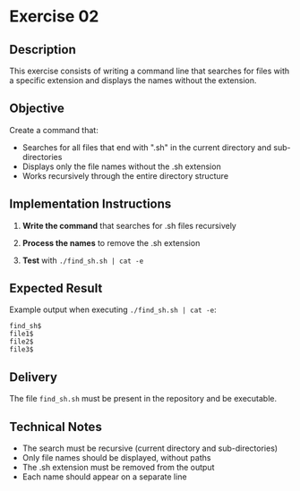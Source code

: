 # Exercise 02

## Description

This exercise consists of writing a command line that searches for files with a specific extension and displays the names without the extension.

## Objective

Create a command that:
- Searches for all files that end with ".sh" in the current directory and sub-directories
- Displays only the file names without the .sh extension
- Works recursively through the entire directory structure

## Implementation Instructions

1. **Write the command** that searches for .sh files recursively

2. **Process the names** to remove the .sh extension

3. **Test** with `./find_sh.sh | cat -e`

## Expected Result

Example output when executing `./find_sh.sh | cat -e`:
```
find_sh$
file1$
file2$
file3$
```

## Delivery

The file `find_sh.sh` must be present in the repository and be executable.

## Technical Notes

- The search must be recursive (current directory and sub-directories)
- Only file names should be displayed, without paths
- The .sh extension must be removed from the output
- Each name should appear on a separate line
